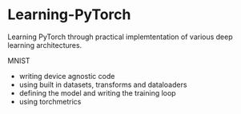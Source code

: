 # Learning-PyTorch
Learning PyTorch through practical implemtentation of various deep learning architectures.

MNIST
- writing device agnostic code
- using built in datasets, transforms and dataloaders
- defining the model and writing the training loop
- using torchmetrics
